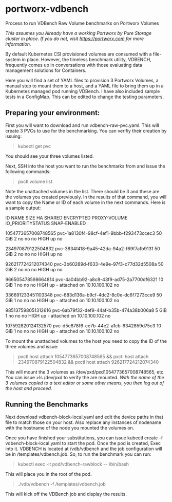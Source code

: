 # portworx-vdbench
Process to run VDBench Raw Volume benchmarks on Portworx Volumes

*This assumes you Already have a working Portworx by Pure Storage cluster in place.
If you do not, visit https://portworx.com for more information.*

By default Kubernetes CSI provisioned volumes are consumed with a file-system in place. However, the timeless benchmark utility, VDBENCH, frequently comes up in conversations with those evaluating data management solutions for Containers.

Here you will find a set of YAML files to provision 3 Portworx Volumes, a manual step to mount them to a host, and a YAML file to bring them up in a Kubernetes managed pod running VDBench. I have also included sample tests in a ConfigMap. This can be edited to change the testing parameters.

## Preparing your environment:
First you will want to download and run vdbench-raw-pvc.yaml. This will create 3 PVCs to use for the benchmarking.
You can verifiy their creation by issuing:

> kubectl get pvc

You should see your three volumes listed.

Next, SSH into the host you want to run the benchmarks from and issue the following commands:

> pxctl volume list

Note the unattached volumes in the list. There should be 3 and these are the volumes you created previously.
In the results of that command, you will want to copy the Name or ID of each volume in the next commands. Here is a sample output:

ID			NAME						SIZE	HA	SHARED	ENCRYPTED	PROXY-VOLUME	IO_PRIORITYSTATUS				SNAP-ENABLED

1054773657008748565	pvc-1a8130f4-98cf-4ef1-9bbb-f293473ccec3	50 GiB	2	no	no		no		HIGH		up 	no

234970879122504832	pvc-3834f418-9a45-42da-94a2-f69f7afb9131	50 GiB	2	no	no		no		HIGH		up 	no

926217724212074340	pvc-3b60289d-f633-4e9e-97f3-c77d32d5508a	50 GiB	2	no	no		no		HIGH		up 	no

966505478598664814	pvc-4a04bb92-a8c8-43f9-ad75-2a7700df6321	10 GiB	1	no	no		no		HIGH		up - attached on 10.10.100.102	no

336691233451103348	pvc-683d136a-b9cf-4dc2-8c0e-dc6f7273cce9	50 GiB	1	no	no		no		HIGH		up - attached on 10.10.100.102	no

985137598051312616	pvc-6ab79f32-def9-44af-b35b-474a38b006a8	5 GiB	1	no	no		no		HIGH		up - attached on 10.10.100.102	no

107592820124132570  pvc-d5e878f6-ce7b-44e2-a1cb-6342859d75c3	10 GiB	1	no	no		no		HIGH		up - attached on 10.10.100.102	no

To mount the unattached volumes to the host you need to copy the ID of the three volumes and issue:

> pxctl host attach 1054773657008748565 && pxctl host attach 234970879122504832 && pxctl host attach 926217724212074340

This will mount the 3 volumes as /dev/pxd/pxd1054773657008748565, etc.
You can issue >ls /dev/pxd to verify the are mounted.
*With the name of the 3 volumes copied to a text editor or some other means, you then log out of the host and proceed.*

## Running the Benchmarks

Next download vdbench-block-local.yaml and edit the device paths in that file to match those on your host. Also replace any instances of nodename with the hostname of the node you mounted the volumes on.

Once you have finished your substitutions, you can issue kubectl create -f vdbench-block-local.yaml to start the pod. Once the pod is created, Exec into it. VDBENCH is located at /vdb/vdbench and the job configuration will be in /templates/vdbench.job. So, to run the benchmark you can run:

> kubectl exec -it pod/vdbench-rawblock -- /bin/bash

This will place you in the root of the pod.

> ./vdb/vdbench -f /templates/vdbench.job

This will kick off the VDBench job and display the results.
